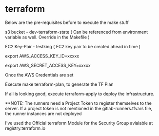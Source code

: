 # terraform

Below are the pre-requisites before to execute the make stuff

s3 bucket - dev-terraform-state ( Can be referenced from environment variable as well. Override in the Makefile )

EC2 Key-Pair - testking ( EC2 key pair to be created ahead in time )

export AWS_ACCESS_KEY_ID=xxxxx

export AWS_SECRET_ACCESS_KEY=xxxxx


Once the AWS Credentials are set

Execute make terraform-plan, to generate the TF Plan

If all is looking good, execute terraform-apply to deploy the infrastructure.


**NOTE: The runners need a Project Token to register themselves to the server. If a project token is not mentioned in the gitlab-runners.tfvars file, the runner instances are not deployed

I've used the Official terraform Module for the Security Group avialable at registry.terraform.io

